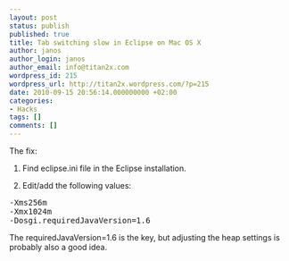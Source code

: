 ```yaml
---
layout: post
status: publish
published: true
title: Tab switching slow in Eclipse on Mac OS X
author: janos
author_login: janos
author_email: info@titan2x.com
wordpress_id: 215
wordpress_url: http://titan2x.wordpress.com/?p=215
date: 2010-09-15 20:56:14.000000000 +02:00
categories:
- Hacks
tags: []
comments: []
---
```

The fix:

1. Find eclipse.ini file in the Eclipse installation.

2. Edit/add the following values:
<pre>-Xms256m
-Xmx1024m
-Dosgi.requiredJavaVersion=1.6</pre>
The requiredJavaVersion=1.6 is the key, but adjusting the heap settings is probably also a good idea.
